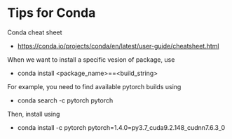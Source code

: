 # Tips for Conda 

Conda cheat sheet 
* https://conda.io/projects/conda/en/latest/user-guide/cheatsheet.html

When we want to install a specific vesion of package, use 
* conda install <package_name>=<version>=<build_string>

For example, you need to find available pytorch builds using
* conda search -c pytorch pytorch  

Then, install using
* conda install -c pytorch pytorch=1.4.0=py3.7_cuda9.2.148_cudnn7.6.3_0
